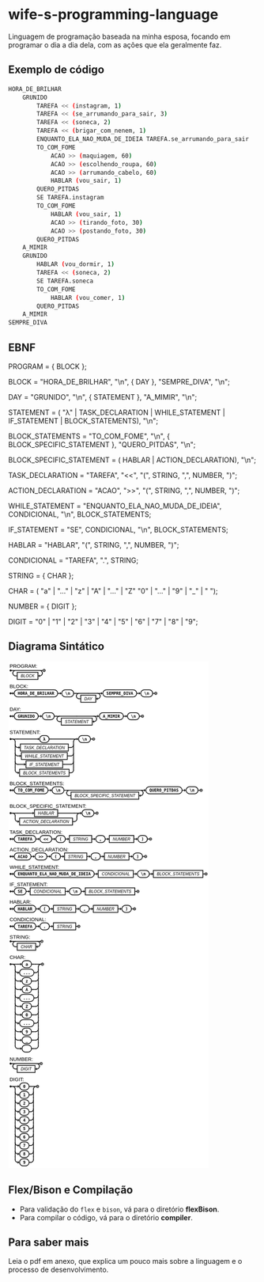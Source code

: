 # wife-s-programming-language

Linguagem de programação baseada na minha esposa, focando em programar o dia a dia dela, com as ações que ela geralmente faz.

## Exemplo de código

```bash
HORA_DE_BRILHAR
    GRUNIDO
        TAREFA << (instagram, 1) 
        TAREFA << (se_arrumando_para_sair, 3)
        TAREFA << (soneca, 2)
        TAREFA << (brigar_com_nenem, 1)
        ENQUANTO_ELA_NAO_MUDA_DE_IDEIA TAREFA.se_arrumando_para_sair
        TO_COM_FOME
            ACAO >> (maquiagem, 60)
            ACAO >> (escolhendo_roupa, 60)
            ACAO >> (arrumando_cabelo, 60)
            HABLAR (vou_sair, 1)
        QUERO_PITDAS
        SE TAREFA.instagram
        TO_COM_FOME
            HABLAR (vou_sair, 1)
            ACAO >> (tirando_foto, 30)
            ACAO >> (postando_foto, 30)
        QUERO_PITDAS
    A_MIMIR
    GRUNIDO
        HABLAR (vou_dormir, 1)
        TAREFA << (soneca, 2)
        SE TAREFA.soneca
        TO_COM_FOME
            HABLAR (vou_comer, 1)
        QUERO_PITDAS
    A_MIMIR
SEMPRE_DIVA
```

## EBNF

PROGRAM = { BLOCK };

BLOCK = "HORA_DE_BRILHAR", "\n", { DAY }, "SEMPRE_DIVA", "\n";

DAY = "GRUNIDO", "\n", { STATEMENT }, "A_MIMIR", "\n";

STATEMENT = ( "λ" | TASK_DECLARATION | WHILE_STATEMENT | IF_STATEMENT | BLOCK_STATEMENTS), "\n";

BLOCK_STATEMENTS = "TO_COM_FOME", "\n", { BLOCK_SPECIFIC_STATEMENT }, "QUERO_PITDAS", "\n";

BLOCK_SPECIFIC_STATEMENT = ( HABLAR | ACTION_DECLARATION), "\n";

TASK_DECLARATION = "TAREFA", "<<", "(", STRING, ",", NUMBER, ")";

ACTION_DECLARATION = "ACAO", ">>", "(", STRING, ",", NUMBER, ")";

WHILE_STATEMENT = "ENQUANTO_ELA_NAO_MUDA_DE_IDEIA", CONDICIONAL, "\n", BLOCK_STATEMENTS;

IF_STATEMENT = "SE", CONDICIONAL, "\n", BLOCK_STATEMENTS;

HABLAR = "HABLAR", "(", STRING, ",", NUMBER, ")";

CONDICIONAL = "TAREFA", ".", STRING;

STRING = { CHAR };

CHAR = ( "a" | "..." | "z" | "A" | "..." | "Z" "0" | "..." | "9" | "_" | " ");

NUMBER = { DIGIT };

DIGIT = "0" | "1" | "2" | "3" | "4" | "5" | "6" | "7" | "8" | "9";

## Diagrama Sintático

![Diagrama Sintático](diagrama.png)

## Flex/Bison e Compilação

- Para validação do `flex` e `bison`, vá para o diretório **flexBison**.
- Para compilar o código, vá para o diretório **compiler**.

## Para saber mais

Leia o pdf em anexo, que explica um pouco mais sobre a linguagem e o processo de desenvolvimento.
